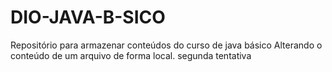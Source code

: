 # DIO-JAVA-B-SICO
Repositório para armazenar conteúdos do curso de java básico
Alterando o conteúdo de um arquivo de forma local. segunda tentativa



